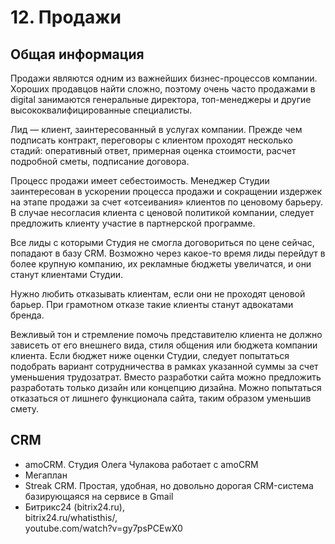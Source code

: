 # 12. Продажи

## Общая информация

Продажи являются одним из важнейших бизнес-процессов компании. Хороших продавцов найти сложно, поэтому очень часто продажами в digital занимаются генеральные директора, топ-менеджеры и другие высококвалифицированные специалисты.

Лид — клиент, заинтересованный в услугах компании. Прежде чем подписать контракт, переговоры с клиентом проходят несколько стадий: оперативный ответ, примерная оценка стоимости, расчет подробной сметы, подписание договора.

Процесс продажи имеет себестоимость. Менеджер Студии заинтересован в ускорении процесса продажи и сокращении издержек на этапе продажи за счет «отсеивания» клиентов по ценовому барьеру. В случае несогласия клиента с ценовой политикой компании, следует предложить клиенту участие в партнерской программе.

Все лиды с которыми Студия не смогла договориться по цене сейчас, попадают в базу CRM. Возможно через какое-то время лиды перейдут в более крупную компанию, их рекламные бюджеты увеличатся, и они станут клиентами Студии.

Нужно любить отказывать клиентам, если они не проходят ценовой барьер. При грамотном отказе такие клиенты станут адвокатами бренда.

Вежливый тон и стремление помочь представителю клиента не должно зависеть от его внешнего вида, стиля общения или бюджета компании клиента. Если бюджет ниже оценки Студии, следует попытаться подобрать вариант сотрудничества в рамках указанной суммы за счет уменьшения трудозатрат. Вместо разработки сайта можно предложить разработать только дизайн или концепцию дизайна. Можно попытаться отказаться от лишнего функционала сайта, таким образом уменьшив смету.

## CRM

- amoCRM. Студия Олега Чулакова работает с amoCRM
- Мегаплан
- Streak CRM. Простая, удобная, но довольно дорогая CRM-система базирующаяся на сервисе в Gmail
- Битрикс24 (bitrix24.ru),
<br> bitrix24.ru/whatisthis/, <br>
youtube.com/watch?v=gy7psPCEwX0
